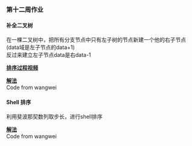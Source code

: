 ### 第十二周作业  

#### 补全二叉树  

在一棵二叉树中，把所有分支节点中只有左子树的节点新建一个他的右子节点(data域是左子节点的data+1)  
反过来建立左子节点data是右data-1  

[**排序过程视频**](https://www.bilibili.com/video/BV1g441147uP?from=search&seid=4078538285457183417)  

[**解法**](./wangwei/CompleteBinaryTree.java)    
Code from wangwei

#### Shell 排序  

利用斐波那契数列取步长，进行shell排序  

[**解法**](./wangwei/ShellSort.java)  
Code from wangwei

